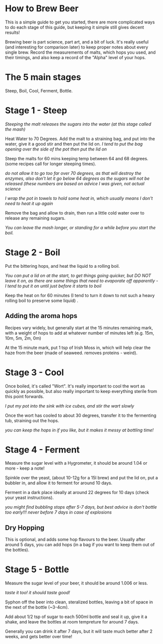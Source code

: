# How to Brew Beer

This is a simple guide to get you started, there are more complicated ways to do each stage of this guide, but keeping it simple still gives decent results!

Brewing beer is part science, part art, and a bit of luck. 
It's really useful (and interesting for comparison later) to keep proper notes about every single brew. Record the measurements of malts, which hops you used, and their timings, and also keep a record of the "Alpha" level of your hops.

# The 5 main stages

Steep, Boil, Cool, Ferment, Bottle.

# Stage 1 - Steep

*Steeping the malt releases the sugars into the water (at this stage called the mash)*

Heat Water to 70 Degrees. Add the malt to a straining bag, and put into the water,  give it a good stir and then put the lid on.  _I tend to put the bag opening over the side of the pot then put the lid on_

Steep the malts for 60 mins keeping temp between 64 and 68 degrees. (some recipes call for longer steeping times). 

_do not allow it to go too far over 70 degrees, as that will destroy the enzymes, also don't let it go below 64 degrees as the sugars will not be released (these numbers are based on advice I was given, not actual science_ 


_I wrap the pot in towels to hold some heat in, which usually means I don't need to heat it up again_

Remove the bag and allow to drain, then run a little cold water over to release any remaining sugars. 

_You can leave the mash longer, or standing for a while before you start the boil._

# Stage 2 - Boil

Put the bittering hops, and heat the liquid to a rolling boil. 

_You can put a lid on at the start, to get things going quicker, but DO NOT leave it on, as there are some things that need to evaporate off apparently - I tend to put it on until just before it starts to boil_

Keep the heat on for 60 minutes (I tend to turn it down to not such a heavy rolling boil to preserve some liquid) . 

## Adding the aroma hops
Recipes vary widely, but generally start at the 15 minutes remaining mark, with a weight of hops to add at whatever number of minutes left (e.g. 15m, 10m, 5m, 2m, 0m)

At the 15 minute mark, put 1 tsp of Irish Moss in, which will help clear the haze from the beer (made of seaweed. removes proteins - weird).


# Stage 3 - Cool
Once boiled, it's called "Wort".
It's really important to cool the wort as quickly as possible, but also really important to keep everything sterile from this point forwards. 

*I put my pot into the sink with ice cubes, and stir the wart slowly*

Once the wort has cooled to about 30 degrees, transfer it to the fermenting tub, straining out the hops.

*you can keep the hops in if you like, but it makes it messy at bottling time!*

# Stage 4 - Ferment

Measure the sugar level with a Hygrometer, it should be around 1.04 or more - keep a note!

Spinkle over the yeast, (about 10-12g for a 15l brew) and put the lid on, put a bubbler in, and allow it to ferment for around 10 days. 

Ferment in a dark place ideally at around 22 degrees for 10 days (check your yeast instructions). 


*you might find bubbling stops after 5-7 days, but best advice is don't bottle too early!!! never before 7 days in case of explosions*

## Dry Hopping
This is optional, and adds some hop flavours to the beer. Usually after around 5 days, you can add hops (in a bag if you want to keep them out of the bottles). 

# Stage 5 - Bottle

Measure the sugar level of your beer, it should be around 1.006 or less. 

_taste it too! it should taste good!_

Syphon off the beer into clean, steralized bottles, leaving a bit of space in the next of the bottle (~3-4cm). 

Add about 1/2 tsp of sugar to each 500ml bottle and seal it up, give it a shake, and leave the bottles at room tempreture for around 7 days. 

Generally you can drink it after 7 days, but it will taste much better after 2 weeks, and gets better over time!

